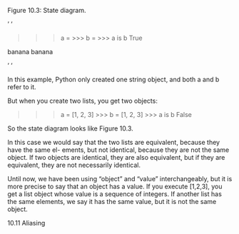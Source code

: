 Figure 10.3: State diagram.

’ ’

>>> a = >>> b = >>> a is b True

banana banana

’ ’

In this example, Python only created one string object, and both a and b refer to it.

But when you create two lists, you get two objects:

>>> a = [1, 2, 3] >>> b = [1, 2, 3] >>> a is b False

So the state diagram looks like Figure 10.3.

In this case we would say that the two lists are equivalent, because they have the same el- ements, but not identical, because they are not the same object. If two objects are identical, they are also equivalent, but if they are equivalent, they are not necessarily identical.

Until now, we have been using “object” and “value” interchangeably, but it is more precise to say that an object has a value. If you execute [1,2,3], you get a list object whose value is a sequence of integers. If another list has the same elements, we say it has the same value, but it is not the same object.

10.11 Aliasing